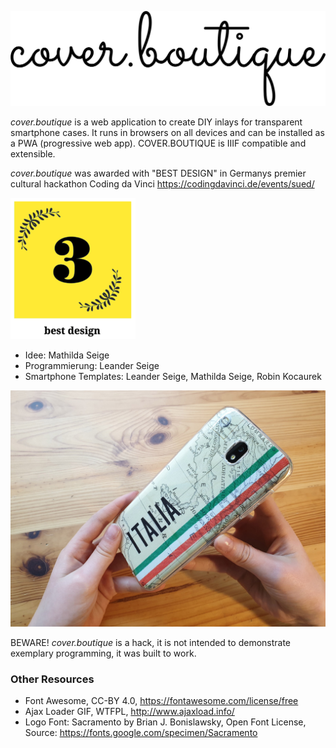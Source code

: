 ![COVER.BOUTIQUE](images/cover.boutique.png)

*cover.boutique* is a web application to create DIY inlays for transparent smartphone cases. It runs in browsers on all devices and can be installed as a PWA (progressive web app). COVER.BOUTIQUE is IIIF compatible and extensible.

*cover.boutique* was awarded with "BEST DESIGN" in Germanys premier cultural hackathon Coding da Vinci
https://codingdavinci.de/events/sued/

![COVER.BOUTIQUE](images/cdvsued.png)

* Idee: Mathilda Seige
* Programmierung: Leander Seige
* Smartphone Templates: Leander Seige, Mathilda Seige, Robin Kocaurek

![Transparent Smartphone Inlays](images/demo.jpg)

BEWARE! *cover.boutique* is a hack, it is not intended to demonstrate exemplary programming, it was built to work.

### Other Resources

* Font Awesome, CC-BY 4.0, https://fontawesome.com/license/free
* Ajax Loader GIF, WTFPL, http://www.ajaxload.info/
* Logo Font: Sacramento by Brian J. Bonislawsky, Open Font License, Source: https://fonts.google.com/specimen/Sacramento
